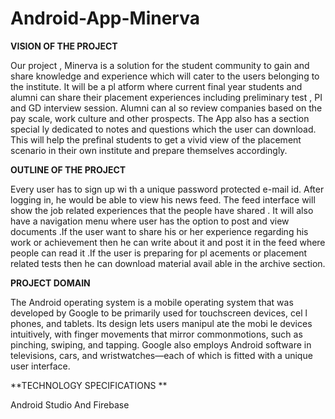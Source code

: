 # Android-App-Minerva

**VISION OF THE PROJECT**

Our project , Minerva is a solution for the student community to gain and share knowledge and experience which will cater to the users belonging to the institute. It will be a pl atform where current final year students and alumni can share their placement experiences including preliminary test , PI and GD interview session. Alumni can al so review companies based on the pay scale, work culture and other prospects. The App also has a section special ly dedicated to notes and questions which the user can download. This will help the prefinal students to get a vivid view of the placement scenario in their own institute and prepare themselves accordingly.

**OUTLINE OF THE PROJECT**

Every user has to sign up wi th a unique password protected e-mail id. After logging in, he would be able to view his news feed. The feed interface will show the job related experiences that the people have shared . It will also have a navigation menu where user has the option to post and view documents .If the user want to share his or her experience regarding his work or achievement then he can write about it and post it in the feed where people can read it .If the user is preparing for pl acements or placement related tests then he can download material avail able in the archive section.

**PROJECT DOMAIN**

The Android operating system is a mobile operating system that was developed by Google to be primarily used for touchscreen devices, cel l phones, and tablets. Its design lets users manipul ate the mobi le devices intuitively, with finger movements that mirror commonmotions, such as pinching, swiping, and tapping. Google also employs Android software in televisions, cars, and wristwatches—each of which is fitted with a unique user interface.

**TECHNOLOGY SPECIFICATIONS **

Android Studio And Firebase
